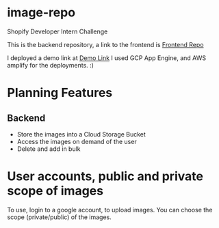 # image-repo
Shopify Developer Intern Challenge

This is the backend repository,
a link to the frontend is
[Frontend Repo](https://github.com/simenghe/image-repo-frontend)

I deployed a demo link at [Demo Link](https://master.d973ty5cuep5w.amplifyapp.com/)
I used GCP App Engine, and AWS amplify for the deployments. :)

# Planning Features
## Backend
* Store the images into a Cloud Storage Bucket
* Access the images on demand of the user
* Delete and add in bulk

# User accounts, public and private scope of images

To use, login to a google account, to upload images.
You can choose the scope (private/public) of the images.


